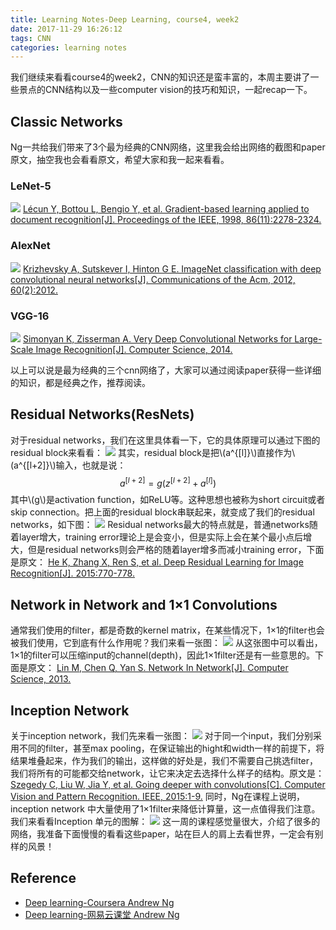 ```yaml
---
title: Learning Notes-Deep Learning, course4, week2
date: 2017-11-29 16:26:12
tags: CNN
categories: learning notes
---
```

我们继续来看看course4的week2，CNN的知识还是蛮丰富的，本周主要讲了一些景点的CNN结构以及一些computer vision的技巧和知识，一起recap一下。
<!--more-->
## Classic Networks
Ng一共给我们带来了3个最为经典的CNN网络，这里我会给出网络的截图和paper原文，抽空我也会看看原文，希望大家和我一起来看看。
### LeNet-5
![](http://otmy7guvn.bkt.clouddn.com/blog/14/14-1.png) 
[Lécun Y, Bottou L, Bengio Y, et al. Gradient-based learning applied to document recognition[J]. Proceedings of the IEEE, 1998, 86(11):2278-2324.](http://yann.lecun.com/exdb/publis/pdf/lecun-01a.pdf)
### AlexNet
![](http://otmy7guvn.bkt.clouddn.com/blog/14/14-2.png) 
[Krizhevsky A, Sutskever I, Hinton G E. ImageNet classification with deep convolutional neural networks[J]. Communications of the Acm, 2012, 60(2):2012.](https://papers.nips.cc/paper/4824-imagenet-classification-with-deep-convolutional-neural-networks.pdf)
### VGG-16
![](http://otmy7guvn.bkt.clouddn.com/blog/14/14-3.png) 
[Simonyan K, Zisserman A. Very Deep Convolutional Networks for Large-Scale Image Recognition[J]. Computer Science, 2014.](https://arxiv.org/pdf/1409.1556.pdf)

以上可以说是最为经典的三个cnn网络了，大家可以通过阅读paper获得一些详细的知识，都是经典之作，推荐阅读。

## Residual Networks(ResNets)
对于residual networks，我们在这里具体看一下，它的具体原理可以通过下图的residual block来看看：
![](http://otmy7guvn.bkt.clouddn.com/blog/14/14-4.png) 
其实，residual block是把\\(a^{[l]}\\)直接作为\\(a^{[l+2]}\\)输入，也就是说：
$$a^{[l+2]}=g(z^{[l+2]}+a^{[l]})$$
其中\\(g\\)是activation function，如ReLU等。这种思想也被称为short circuit或者skip connection。把上面的residual block串联起来，就变成了我们的residual networks，如下图：
![](http://otmy7guvn.bkt.clouddn.com/blog/14/14-5.png) 
Residual networks最大的特点就是，普通networks随着layer增大，training error理论上是会变小，但是实际上会在某个最小点后增大，但是residual networks则会严格的随着layer增多而减小training error，下面是原文：
[He K, Zhang X, Ren S, et al. Deep Residual Learning for Image Recognition[J]. 2015:770-778.](https://arxiv.org/pdf/1512.03385.pdf)

## Network in Network and 1×1 Convolutions
通常我们使用的filter，都是奇数的kernel matrix，在某些情况下，1×1的filter也会被我们使用，它到底有什么作用呢？我们来看一张图：
![](http://otmy7guvn.bkt.clouddn.com/blog/14/14-6.png) 
从这张图中可以看出，1×1的filter可以压缩input的channel(depth)，因此1×1filter还是有一些意思的。下面是原文：
[Lin M, Chen Q, Yan S. Network In Network[J]. Computer Science, 2013.](https://arxiv.org/pdf/1312.4400.pdf)

## Inception Network
关于inception network，我们先来看一张图：
![](http://otmy7guvn.bkt.clouddn.com/blog/14/14-7.png) 
对于同一个input，我们分别采用不同的filter，甚至max pooling，在保证输出的hight和width一样的前提下，将结果堆叠起来，作为我们的输出，这样做的好处是，我们不需要自己挑选filter，我们将所有的可能都交给network，让它来决定去选择什么样子的结构。原文是：
[Szegedy C, Liu W, Jia Y, et al. Going deeper with convolutions[C].  Computer Vision and Pattern Recognition. IEEE, 2015:1-9.](https://arxiv.org/pdf/1409.4842.pdf)
同时，Ng在课程上说明，inception network 中大量使用了1×1filter来降低计算量，这一点值得我们注意。
我们来看看Inception 单元的图解：
![](http://otmy7guvn.bkt.clouddn.com/blog/14/14-8.png) 
这一周的课程感觉量很大，介绍了很多的网络，我准备下面慢慢的看看这些paper，站在巨人的肩上去看世界，一定会有别样的风景！

## Reference
* [Deep learning-Coursera Andrew Ng](hhttps://www.coursera.org/learn/convolutional-neural-networks)
* [Deep learning-网易云课堂 Andrew Ng](https://mooc.study.163.com/course/2001281004#/info)
